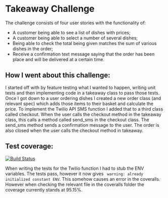 Takeaway Challenge
==================

The challenge consists of four user stories with the functionality of:
* A customer being able to see a list of dishes with prices;
* A customer being able to select a number of several dishes;
* Being able to check the total being given matches the sum of various dishes in the order;
* Receive a confirmation text message saying that the order has been place and will be delivered at a certain time.

How I went about this challenge:
--------------------------------

I started off with by feature testing what I wanted to happen, writing unit tests and then implementing code in a takeaway class to pass those tests.
Once I got down to a user ordering dishes I created a new order class (and relevant spec) which adds those items to their basket and calculate the price.
To implement the Twilio API SMS function I added that to a third class called checkout. When the user calls the checkout method in the takeaway class, this calls a method called send_sms in the checkout class. The send_sms method sends a confirmation message to the user. The order is also closed when the user calls the checkout method in takeaway.

Test coverage:
--------------

[![Build Status](https://travis-ci.org/makersacademy/takeaway-challenge.svg?branch=master)](https://travis-ci.org/makersacademy/takeaway-challenge)

When writing the tests for the Twilio function I had to stub the ENV variables. The tests pass, however it now gives ``` warning: already initialized constant ENV```. This somehow causes an error in the coveralls.
However when checking the relevant file in the coveralls folder the coverage currently stands at 95.15%.

